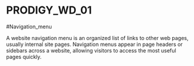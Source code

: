 # PRODIGY_WD_01
#Navigation_menu


A website navigation menu is an organized list of links to other web pages, usually internal site pages. Navigation menus appear in page headers or sidebars across a website, allowing visitors to access the most useful pages quickly.
